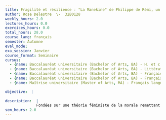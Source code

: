 ```yaml
---
title: Fragilité et résilience : "La Manekine" de Philippe de Rémi, un roman médiéval du "care" ?
author: Rose Delestre  \-  32B0128
weekly_hours: 2.0
lectures_hours: 0.0
exercices_hours: 0.0
total_hours: 28.0
course_lang: français
semester: Automne
eval_mode: 
exa_session: Janvier
course_format: Seminaire
cursus:
  - {name: Baccalauréat universitaire (Bachelor of Arts, BA) - H. et c. du Moyen Age, type: N/A, credits: \-}
  - {name: Baccalauréat universitaire (Bachelor of Arts, BA) - Littérature comparée, type: N/A, credits: \-}
  - {name: Baccalauréat universitaire (Bachelor of Arts, BA) - Français moderne, type: N/A, credits: \-}
  - {name: Baccalauréat universitaire (Bachelor of Arts, BA) - Français médiéval, type: N/A, credits: \-}
  - {name: Maîtrise universitaire (Master of Arts, MA) - Français langue étrangère, type: N/A, credits: \-}

objective:  |
            
description:  |
              Fondées sur une théorie féministe de la morale remettant en cause lassimilation des pratiques de soin au genre féminin, les éthiques du "care", qui posent plus largement, depuis, la vulnérabilité comme définitionnelle de lêtre humain, sont aujourdhui fortement mobilisées par le champ des études littéraires. Toutefois, ces dernières négligent daborder les textes médiévaux avec cette approche, considérant que le "care" nest pas pensé antérieurement à sa théorisation contemporaine par les sciences sociales. Par létude de ce roman picard du XIIIe siècle, reposant sur le conte-type de la fille aux mains coupées et appartenant à lépicycle narratif européen de la femme persécutée, nous interrogerons la pertinence dune telle approche et observerons que la littérature médiévale a pu être envisagée, déjà, comme un dispositif de soin particulier. Lobjectif éthique que lauteur affiche dans son prologue, la récurrence des personnages de soignants et linsistance sur des gestes ordinaires de soin dont la symbolique est constamment questionnée, la focalisation de la diégèse sur une héroïne vulnérable - paradoxe quil faudra dailleurs interroger - et la labilité des positions de faiblesse et de force quoccupent les acteurs du récit sont autant dindices qui nous invitent à observer que la fiction médiévale est susceptible de nourrir un questionnement moral et éthique plus que jamais actuel dans nos sociétés néolibérales, bâties sur le mythe - aujourdhui lui-même remis en cause - de lhomme autonome et invulnérable.
sem_hours: 2.0
---
```

